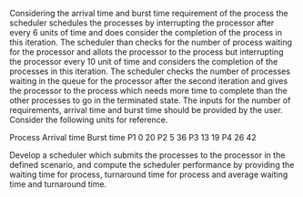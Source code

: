 Considering the arrival time and burst time requirement of the process the scheduler schedules the processes by interrupting the processor
after every 6 units of time and does consider the completion of the process in this iteration. The scheduler than checks for the number of
process waiting for the processor and allots the processor to the process but interrupting the processor every 10 unit of time and
considers the completion of the processes in this iteration. The scheduler checks the number of processes waiting in the queue for the 
processor after the second iteration and gives the processor to the process which needs more time to complete than the other processes to 
go in the terminated state. The inputs for the number of requirements, arrival time and burst time should be provided by the user.
Consider the following units for reference.

Process Arrival time Burst time P1 0 20 P2 5 36 P3 13 19 P4 26 42

Develop a scheduler which submits the processes to the processor in the defined scenario, and compute the scheduler performance by
providing the waiting time for process, turnaround time for process and average waiting time and turnaround time.
